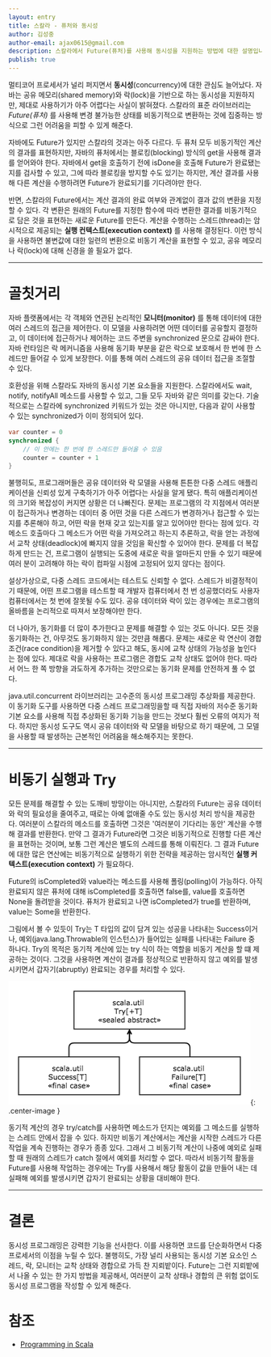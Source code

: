 ```yaml
---
layout: entry
title: 스칼라 - 퓨처와 동시성
author: 김성중
author-email: ajax0615@gmail.com
description: 스칼라에서 Future(퓨처)를 사용해 동시성을 지원하는 방법에 대한 설명입니다.
publish: true
---
```


멀티코어 프로세서가 널리 퍼지면서 **동시성**(concurrency)에 대한 관심도 늘어났다. 자바는 공유 메모리(shared memory)와 락(lock)을 기반으로 하는 동시성을 지원하지만, 제대로 사용하기가 아주 어렵다는 사실이 밝혀졌다. 스칼라의 표준 라이브러리는 *Future(퓨처)* 를 사용해 변경 불가능한 상태를 비동기적으로 변환하는 것에 집중하는 방식으로 그런 어려움을 피할 수 있게 해준다.

자바에도 Future가 있지만 스칼라의 것과는 아주 다르다. 두 퓨처 모두 비동기적인 계산의 결과를 표현하지만, 자바의 퓨처에서는 블로킹(blocking) 방식의 get을 사용해 결과를 얻어와야 한다. 자바에서 get을 호출하기 전에 isDone을 호출해 Future가 완료됐는지를 검사할 수 있고, 그에 따라 블로킹을 방지할 수도 있기는 하지만, 계산 결과를 사용해 다른 계산을 수행하려면 Future가 완료되기를 기다려야만 한다.

반면, 스칼라의 Future에서는 계산 결과의 완료 여부와 관계없이 결과 값의 변환을 지정할 수 있다. 각 변환은 원래의 Future를 지정한 함수에 따라 변환한 결과를 비동기적으로 담은 것을 표현하는 새로운 Future를 만든다. 계산을 수행하는 스레드(thread)는 암시적으로 제공되는 **실행 컨텍스트(execution context)** 를 사용해 결정된다. 이런 방식을 사용하면 불변값에 대한 일련의 변환으로 비동기 계산을 표현할 수 있고, 공유 메모리나 락(lock)에 대해 신경을 쓸 필요가 없다.

---

# 골칫거리
자바 플랫폼에서는 각 객체와 연관된 논리적인 **모니터(monitor)** 를 통해 데이터에 대한 여러 스레드의 접근을 제어한다. 이 모델을 사용하려면 어떤 데이터를 공유할지 결정하고, 이 데이터에 접근하거나 제어하는 코드 주변을 synchronized 문으로 감싸야 한다. 자바 런타임은 락 메커니즘을 사용해 동기화 부분을 같은 락으로 보호해서 한 번에 한 스레드만 들어갈 수 있게 보장한다. 이를 통해 여러 스레드의 공유 데이터 접근을 조절할 수 있다.

호환성을 위해 스칼라도 자바의 동시성 기본 요소들을 지원한다. 스칼라에서도 wait, notify, notifyAll 메소드를 사용할 수 있고, 그들 모두 자바와 같은 의미를 갖는다. 기술적으로는 스칼라에 synchronized 키워드가 있는 것은 아니지만, 다음과 같이 사용할 수 있는 synchronized가 이미 정의되어 있다.

```java
var counter = 0
synchronized {
    // 이 안에는 한 번에 한 스레드만 들어올 수 있음
    counter = counter + 1
}
```

불행히도, 프로그래머들은 공유 데이터와 락 모델을 사용해 튼튼한 다중 스레드 애플리케이션을 신뢰성 있게 구축하기가 아주 어렵다는 사실을 알게 됐다. 특히 애플리케이션의 크기와 복잡성이 커지면 상황은 더 나빠진다. 문제는 프로그램의 각 지점에서 여러분이 접근하거나 변경하는 데이터 중 어떤 것을 다른 스레드가 변경하거나 접근할 수 있는지를 추론해야 하고, 어떤 락을 현재 갖고 있는지를 알고 있어야만 한다는 점에 있다. 각 메소드 호출마다 그 메소드가 어떤 락을 가져오려고 하는지 추론하고, 락을 얻는 과정에서 교착 상태(deadlock)에 빠지지 않을 것임을 확신할 수 있어야 한다. 문제를 더 복잡하게 만드는 건, 프로그램이 실행되는 도중에 새로운 락을 얼마든지 만들 수 있기 때문에 여러 분이 고려해야 하는 락이 컴파일 시점에 고정되어 있지 않다는 점이다.

설상가상으로, 다중 스레드 코드에서는 테스트도 신뢰할 수 없다. 스레드가 비결정적이기 때문에, 어떤 프로그램을 테스트할 때 개발자 컴퓨터에서 천 번 성공했더라도 사용자 컴퓨터에서는 첫 번에 잘못될 수도 있다. 공유 데이터와 락이 있는 경우에는 프로그램의 올바름을 논리적으로 따져서 보장해야만 한다.

더 나아가, 동기화를 더 많이 추가한다고 문제를 해결할 수 있는 것도 아니다. 모든 것을 동기화하는 건, 아무것도 동기화하지 않는 것만큼 해롭다. 문제는 새로운 락 연산이 경합 조건(race condition)을 제거할 수 있다고 해도, 동시에 교착 상태의 가능성을 높인다는 점에 있다. 제대로 락을 사용하는 프로그램은 경합도 교착 상태도 없어야 한다. 따라서 어느 한 쪽 방향을 과도하게 추가하는 것만으로는 동기화 문제를 안전하게 풀 수 없다.

java.util.concurrent 라이브러리는 고수준의 동시성 프로그래밍 추상화를 제공한다. 이 동기화 도구를 사용하면 다중 스레드 프로그래밍을할 때 직접 자바의 저수준 동기화 기본 요소를 사용해 직접 추상화된 동기화 기능을 만드는 것보다 훨씬 오류의 여지가 적다. 하지만 동시성 도구도 역시 공유 데이터와 락 모델을 바탕으로 하기 때문에, 그 모델을 사용할 때 발생하는 근본적인 어려움을 해소해주지는 못한다.

---

# 비동기 실행과 Try
모든 문제를 해결할 수 있는 도깨비 방망이는 아니지만, 스칼라의 Future는 공유 데이터와 락의 필요성을 줄여주고, 때로는 아예 없애줄 수도 있는 동시성 처리 방식을 제공한다. 여러분이 스칼라의 메소드를 호출하면 그것은 \'여러분이 기다리는 동안\' 계산을 수행해 결과를 반환한다. 만약 그 결과가 Future라면 그것은 비동기적으로 진행할 다른 계산을 표현하는 것이며, 보통 그런 계산은 별도의 스레드를 통해 이뤄진다. 그 결과 Future에 대한 많은 연산에는 비동기적으로 실행하기 위한 전략을 제공하는 암시적인 **실행 커텍스트(execution context)** 가 필요하다.

Future의 isCompleted와 value라는 메소드를 사용해 폴링(polling)이 가능하다. 아직 완료되지 않은 퓨처에 대해 isCompleted를 호출하면 false를, value를 호출하면 None을 돌려받을 것이다. 퓨처가 완료되고 나면 isCompleted가 true를 반환하며, value는 Some을 반환한다.

그림에서 볼 수 있듯이 Try는 T 타입의 값이 담겨 있는 성공을 나타내는 Success이거나, 예외(java.lang.Throwable의 인스턴스)가 들어있는 실패를 나타내는 Failure 중 하나다. Try의 목적은 동기적 계산에 있는 try 식이 하는 역할을 비동기 계산을 할 떄 제공하는 것이다. 그것을 사용하면 계산이 결과를 정상적으로 반환하지 않고 예외를 발생시키면서 갑자기(abruptly) 완료되는 경우를 처리할 수 있다.

![try](/images/2017/08/09/try.png "try"){: .center-image }

동기적 계산의 경우 try/catch를 사용하면 메소드가 던지는 예외를 그 메소드를 실행하는 스레드 안에서 잡을 수 있다. 하지만 비동기 계산에서는 계산을 시작한 스레드가 다른 작업을 계속 진행하는 경우가 종종 있다. 그래서 그 비동기적 계산이 나중에 예외로 실패할 때 원래의 스레드가 catch 절에서 예외를 처리할 수 없다. 따라서 비동기적 활동을 Future를 사용해 작업하는 경우에는 Try를 사용해서 해당 활동이 값을 만들어 내는 데 실패해 예외를 발생시키면 갑자기 완료되는 상황을 대비해야 한다.

---

# 결론
동시성 프로그래밍은 강력한 기능을 선사한다. 이를 사용하면 코드를 단순화하면서 다중 프로세서의 이점을 누릴 수 있다. 불행히도, 가장 널리 사용되는 동시성 기본 요소인 스레드, 락, 모니터는 교착 상태와 경합으로 가득 찬 지뢰밭이다. Future는 그런 지뢰밭에서 나올 수 있는 한 가지 방법을 제공해서, 여러분이 교착 상태나 경합의 큰 위험 없이도 동시성 프로그램을 작성할 수 있게 해준다.

# 참조
- [Programming in Scala](http://www.acornpub.co.kr/book/programming-in-scala)
